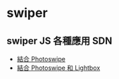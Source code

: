 # swiper
## swiper JS 各種應用 SDN
- [結合 Photoswipe](https://xing-studio-vol-p1.github.io/swiper/swiper+photoswiper.html)
- [結合 Photoswipe 和 Lightbox](https://xing-studio-vol-p1.github.io/swiper/swiper+photoswipe+lightbox-menu.html)
